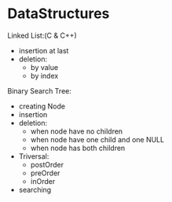 # DataStructures

Linked List:(C & C++)
 - insertion at last
 - deletion:
   - by value
   - by index 

Binary Search Tree:
 - creating Node
 - insertion
 - deletion:
   - when node have no children
   - when node have one child and one NULL
   - when node has both children
 - Triversal:
   - postOrder
   - preOrder
   - inOrder
 - searching
